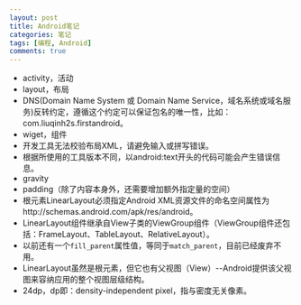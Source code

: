 ```yaml
---
layout: post
title: Android笔记
categories: 笔记
tags: [编程, Android]
comments: true
---
```


- activity，活动
- layout，布局
- DNS(Domain Name System 或 Domain Name Service，域名系统或域名服务)反转约定，遵循这个约定可以保证包名的唯一性，比如：com.liuqinh2s.firstandroid。
- wiget，组件
- 开发工具无法校验布局XML，请避免输入或拼写错误。
- 根据所使用的工具版本不同，以android:text开头的代码可能会产生错误信息。
- gravity
- padding（除了内容本身外，还需要增加额外指定量的空间）
- 根元素LinearLayout必须指定Android XML资源文件的命名空间属性为http://schemas.android.com/apk/res/android。
- LinearLayout组件继承自View子类的ViewGroup组件（ViewGroup组件还包括：FrameLayout、TableLayout、RelativeLayout）。
- 以前还有一个`fill_parent`属性值，等同于`match_parent`，目前已经废弃不用。
- LinearLayout虽然是根元素，但它也有父视图（View）--Android提供该父视图来容纳应用的整个视图层级结构。
- 24dp，dp即：density-independent pixel，指与密度无关像素。

